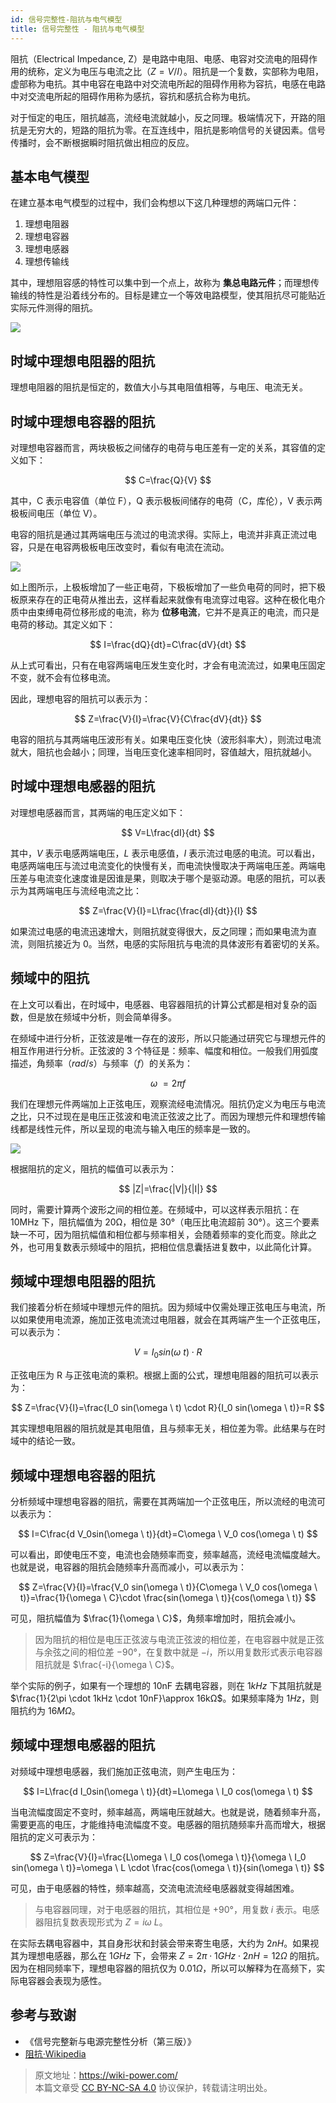 ```yaml
---
id: 信号完整性-阻抗与电气模型
title: 信号完整性 - 阻抗与电气模型
---
```


阻抗（Electrical Impedance, Z）是电路中电阻、电感、电容对交流电的阻碍作用的统称，定义为电压与电流之比（$Z=V/I$）。阻抗是一个复数，实部称为电阻，虚部称为电抗。其中电容在电路中对交流电所起的阻碍作用称为容抗，电感在电路中对交流电所起的阻碍作用称为感抗，容抗和感抗合称为电抗。

对于恒定的电压，阻抗越高，流经电流就越小，反之同理。极端情况下，开路的阻抗是无穷大的，短路的阻抗为零。在互连线中，阻抗是影响信号的关键因素。信号传播时，会不断根据瞬时阻抗做出相应的反应。

## 基本电气模型

在建立基本电气模型的过程中，我们会构想以下这几种理想的两端口元件：

1. 理想电阻器
2. 理想电容器
3. 理想电感器
4. 理想传输线

其中，理想阻容感的特性可以集中到一个点上，故称为 **集总电路元件**；而理想传输线的特性是沿着线分布的。目标是建立一个等效电路模型，使其阻抗尽可能贴近实际元件测得的阻抗。

![](https://cos.wiki-power.com/img/20221219164410.png)

## 时域中理想电阻器的阻抗

理想电阻器的阻抗是恒定的，数值大小与其电阻值相等，与电压、电流无关。

## 时域中理想电容器的阻抗

对理想电容器而言，两块极板之间储存的电荷与电压差有一定的关系，其容值的定义如下：

$$
C=\frac{Q}{V}
$$

其中，C 表示电容值（单位 F），Q 表示极板间储存的电荷（C，库伦），V 表示两极板间电压（单位 V）。

电容的阻抗是通过其两端电压与流过的电流求得。实际上，电流并非真正流过电容，只是在电容两极板电压改变时，看似有电流在流动。

![](https://cos.wiki-power.com/img/20221219215752.png)

如上图所示，上极板增加了一些正电荷，下极板增加了一些负电荷的同时，把下极板原来存在的正电荷从推出去，这样看起来就像有电流穿过电容。这种在极化电介质中由束缚电荷位移形成的电流，称为 **位移电流**，它并不是真正的电流，而只是电荷的移动。其定义如下：

$$
I=\frac{dQ}{dt}=C\frac{dV}{dt}
$$

从上式可看出，只有在电容两端电压发生变化时，才会有电流流过，如果电压固定不变，就不会有位移电流。

因此，理想电容的阻抗可以表示为：

$$
Z=\frac{V}{I}=\frac{V}{C\frac{dV}{dt}}
$$

电容的阻抗与其两端电压波形有关。如果电压变化快（波形斜率大），则流过电流就大，阻抗也会越小；同理，当电压变化速率相同时，容值越大，阻抗就越小。

## 时域中理想电感器的阻抗

对理想电感器而言，其两端的电压定义如下：

$$
V=L\frac{dI}{dt}
$$

其中，$V$ 表示电感两端电压，$L$ 表示电感值，$I$ 表示流过电感的电流。可以看出，电感两端电压与流过电流变化的快慢有关，而电流快慢取决于两端电压差。两端电压差与电流变化速度谁是因谁是果，则取决于哪个是驱动源。电感的阻抗，可以表示为其两端电压与流经电流之比：

$$
Z=\frac{V}{I}=L\frac{\frac{dI}{dt}}{I}
$$

如果流过电感的电流迅速增大，则阻抗就变得很大，反之同理；而如果电流为直流，则阻抗接近为 0。当然，电感的实际阻抗与电流的具体波形有着密切的关系。

## 频域中的阻抗

在上文可以看出，在时域中，电感器、电容器阻抗的计算公式都是相对复杂的函数，但是放在频域中分析，则会简单得多。

在频域中进行分析，正弦波是唯一存在的波形，所以只能通过研究它与理想元件的相互作用进行分析。正弦波的 3 个特征是：频率、幅度和相位。一般我们用弧度描述，角频率（$rad/s$）与频率（$f$）的关系为：

$$
\omega \ =2\pi f
$$

我们在理想元件两端加上正弦电压，观察流经电流情况。阻抗仍定义为电压与电流之比，只不过现在是电压正弦波和电流正弦波之比了。而因为理想元件和理想传输线都是线性元件，所以呈现的电流与输入电压的频率是一致的。

![](https://cos.wiki-power.com/img/20221219231954.png)

根据阻抗的定义，阻抗的幅值可以表示为：

$$
|Z|=\frac{|V|}{|I|}
$$

同时，需要计算两个波形之间的相位差。在频域中，可以这样表示阻抗：在 10MHz 下，阻抗幅值为 20Ω，相位是 30°（电压比电流超前 30°）。这三个要素缺一不可，因为阻抗幅值和相位都与频率相关，会随着频率的变化而变。除此之外，也可用复数表示频域中的阻抗，把相位信息囊括进复数中，以此简化计算。

## 频域中理想电阻器的阻抗

我们接着分析在频域中理想元件的阻抗。因为频域中仅需处理正弦电压与电流，所以如果使用电流源，施加正弦电流流过电阻器，就会在其两端产生一个正弦电压，可以表示为：

$$
V=I_0 sin(\omega \  t) \cdot R
$$

正弦电压为 R 与正弦电流的乘积。根据上面的公式，理想电阻器的阻抗可以表示为：

$$
Z=\frac{V}{I}=\frac{I_0 sin(\omega \  t) \cdot R}{I_0 sin(\omega \  t)}=R
$$

其实理想电阻器的阻抗就是其电阻值，且与频率无关，相位差为零。此结果与在时域中的结论一致。

## 频域中理想电容器的阻抗

分析频域中理想电容器的阻抗，需要在其两端加一个正弦电压，所以流经的电流可以表示为：

$$
I=C\frac{d V_0sin(\omega \  t)}{dt}=C\omega \  V_0 cos(\omega \  t)
$$

可以看出，即使电压不变，电流也会随频率而变，频率越高，流经电流幅度越大。也就是说，电容器的阻抗会随频率升高而减小，可以表示为：

$$
Z=\frac{V}{I}=\frac{V_0 sin(\omega \  t)}{C\omega \  V_0 cos(\omega \  t)}=\frac{1}{\omega \  C}\cdot \frac{sin(\omega \  t)}{cos(\omega \  t)}
$$

可见，阻抗幅值为 $\frac{1}{\omega \  C}$，角频率增加时，阻抗会减小。

> 因为阻抗的相位是电压正弦波与电流正弦波的相位差，在电容器中就是正弦与余弦之间的相位差 $-90°$，在复数中就是 $-i$，所以用复数形式表示电容器阻抗就是 $\frac{-i}{\omega \  C}$。

举个实际的例子，如果有一个理想的 10nF 去耦电容器，则在 $1kHz$ 下其阻抗就是 $\frac{1}{2\pi \cdot 1kHz \cdot 10nF}\approx 16kΩ$。如果频率降为 $1Hz$，则阻抗约为 $16MΩ$。

## 频域中理想电感器的阻抗

对频域中理想电感器，我们施加正弦电流，则产生电压为：

$$
I=L\frac{d I_0sin(\omega \  t)}{dt}=L\omega \  I_0 cos(\omega \  t)
$$

当电流幅度固定不变时，频率越高，两端电压就越大。也就是说，随着频率升高，需要更高的电压，才能维持电流幅度不变。电感器的阻抗随频率升高而增大，根据阻抗的定义可表示为：

$$
Z=\frac{V}{I}=\frac{L\omega \  I_0 cos(\omega \  t)}{\omega \  I_0 sin(\omega \  t)}=\omega \  L \cdot \frac{cos(\omega \  t)}{sin(\omega \  t)}
$$

可见，由于电感器的特性，频率越高，交流电流流经电感器就变得越困难。

> 与电容器同理，对于电感器的阻抗，其相位是 $+90°$，用复数 $i$ 表示。电感器阻抗复数表现形式为 $Z=i\omega \  L$。

在实际去耦电容器中，其自身形状和封装会带来寄生电感，大约为 $2nH$。如果视其为理想电感器，那么在 $1GHz$ 下，会带来 $Z=2\pi \cdot 1GHz \cdot 2nH=12Ω$ 的阻抗。因为在相同频率下，理想电容器的阻抗仅为 $0.01Ω$，所以可以解释为在高频下，实际电容器会表现为感性。

## 参考与致谢

- 《信号完整新与电源完整性分析（第三版）》
- [阻抗·Wikipedia](https://zh.m.wikipedia.org/zh-hans/%E9%98%BB%E6%8A%97)

> 原文地址：<https://wiki-power.com/>  
> 本篇文章受 [CC BY-NC-SA 4.0](https://creativecommons.org/licenses/by/4.0/deed.zh) 协议保护，转载请注明出处。
